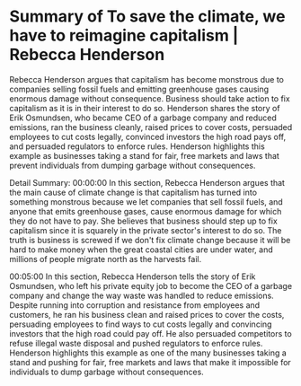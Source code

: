 # Summary of To save the climate, we have to reimagine capitalism | Rebecca Henderson

Rebecca Henderson argues that capitalism has become monstrous due to companies selling fossil fuels and emitting greenhouse gases causing enormous damage without consequence. Business should take action to fix capitalism as it is in their interest to do so. Henderson shares the story of Erik Osmundsen, who became CEO of a garbage company and reduced emissions, ran the business cleanly, raised prices to cover costs, persuaded employees to cut costs legally, convinced investors the high road pays off, and persuaded regulators to enforce rules. Henderson highlights this example as businesses taking a stand for fair, free markets and laws that prevent individuals from dumping garbage without consequences.

Detail Summary: 
00:00:00
In this section, Rebecca Henderson argues that the main cause of climate change is that capitalism has turned into something monstrous because we let companies that sell fossil fuels, and anyone that emits greenhouse gases, cause enormous damage for which they do not have to pay. She believes that business should step up to fix capitalism since it is squarely in the private sector's interest to do so. The truth is business is screwed if we don't fix climate change because it will be hard to make money when the great coastal cities are under water, and millions of people migrate north as the harvests fail.

00:05:00
In this section, Rebecca Henderson tells the story of Erik Osmundsen, who left his private equity job to become the CEO of a garbage company and change the way waste was handled to reduce emissions. Despite running into corruption and resistance from employees and customers, he ran his business clean and raised prices to cover the costs, persuading employees to find ways to cut costs legally and convincing investors that the high road could pay off. He also persuaded competitors to refuse illegal waste disposal and pushed regulators to enforce rules. Henderson highlights this example as one of the many businesses taking a stand and pushing for fair, free markets and laws that make it impossible for individuals to dump garbage without consequences.


